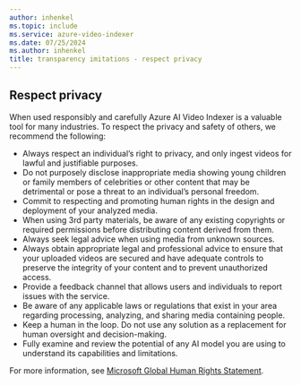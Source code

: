 ```yaml
---
author: inhenkel
ms.topic: include 
ms.service: azure-video-indexer
ms.date: 07/25/2024
ms.author: inhenkel
title: transparency imitations - respect privacy
---
```


## Respect privacy
When used responsibly and carefully Azure AI Video Indexer is a valuable tool for many industries. To respect the privacy and safety of others, we recommend the following:  

- Always respect an individual’s right to privacy, and only ingest videos for lawful and justifiable purposes.  
- Do not purposely disclose inappropriate media showing young children or family members of celebrities or other content that may be detrimental or pose a threat to an individual’s personal freedom.  
- Commit to respecting and promoting human rights in the design and deployment of your analyzed media.  
- When using 3rd party materials, be aware of any existing copyrights or required permissions before distributing content derived from them.
- Always seek legal advice when using media from unknown sources.
- Always obtain appropriate legal and professional advice to ensure that your uploaded videos are secured and have adequate controls to preserve the integrity of your content and to prevent unauthorized access.
- Provide a feedback channel that allows users and individuals to report issues with the service.  
- Be aware of any applicable laws or regulations that exist in your area regarding processing, analyzing, and sharing media containing people.
- Keep a human in the loop. Do not use any solution as a replacement for human oversight and decision-making.  
- Fully examine and review the potential of any AI model you are using to understand its capabilities and limitations.

For more information, see [Microsoft Global Human Rights Statement](https://www.microsoft.com/corporate-responsibility/human-rights-statement?activetab=pivot_1:primaryr5).
